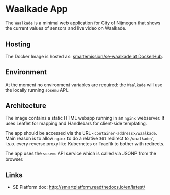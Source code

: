 # Waalkade App

The `Waalkade` is a minimal web application for City of Nijmegen that shows the current values of
sensors and live video on Waalkade.

## Hosting

The Docker Image is hosted as: [smartemission/se-waalkade at DockerHub](https://hub.docker.com/r/smartemission/se-waalkade).

## Environment

At the moment no environment variables are required: the `Waalkade` will use the
locally running `sosemu` API.

## Architecture

The image contains a static HTML webapp running in an `nginx` webserver.
It uses Leaflet for mapping and Handlebars for client-side templating.

The app should be accessed via the URL `<container-address>/waalkade`.
Main reason is to allow `nginx` to do a relative `301` redirect to `/waalkade/`, i.s.o.
every reverse proxy like Kubernetes or Traefik to bother with redirects.

The app uses the `sosemu` API service which is called via JSONP from the browser.

## Links

* SE Platform doc: http://smartplatform.readthedocs.io/en/latest/
